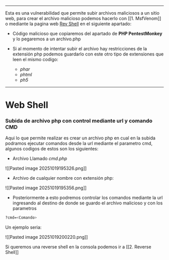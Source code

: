 
---

Esta es una vulnerabilidad que permite subir archivos maliciosos a un sitio web, para crear el archivo malicioso podemos hacerlo con [[1. MsfVenom]] o mediante la pagina web [Rev Shell](https://www.revshells.com/) en el siguiente apartado:

- Código malicioso que copiaremos del apartado de **PHP PentestMonkey**  y lo pegaremos a un archivo.php

- Si al momento de intentar subir el archivo hay restricciones de la extensión php podemos guardarlo con este otro tipo de extensiones que leen el mismo codigo:

	- *phar*
	- *phtml*
	- *ph5*

---
# Web Shell
### Subida de archivo php con control mediante url y comando CMD 

Aqui lo que permite realizar es crear un archivo php en cual en la subida podramos ejecutar comandos desde la url mediante el parametro cmd, algunos codigos de estos son los siguientes:

- Archivo Llamado *cmd.php*

![[Pasted image 20251019195326.png]]

- Archivo de cualquier nombre con extensión php:

![[Pasted image 20251019195356.png]]

- Posteriormente a esto podremos controlar los comandos mediante la url ingresando al destino de donde se guardo el archivo malicioso y con los parametros

```bash
?cmd=<Comando>
```

Un ejemplo seria:

![[Pasted image 20251019200220.png]]

Si queremos una reverse shell en la consola podemos ir a [[2. Reverse Shell]]
